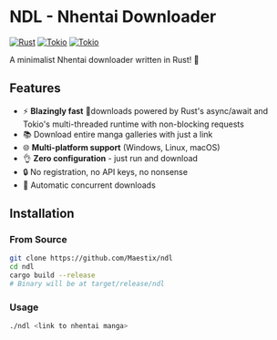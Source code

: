 # NDL - Nhentai Downloader

[![Rust](https://img.shields.io/badge/Rust-1.70%2B-orange)](https://www.rust-lang.org/) [![Tokio](https://img.shields.io/badge/Runtime-Tokio-teal)](https://tokio.rs) [![Tokio](https://img.shields.io/badge/Http-reqwest-yellow)](https://tokio.rs)

A minimalist Nhentai downloader written in Rust! 🦀

## Features

- ⚡ **Blazingly fast** 🚀downloads powered by Rust's async/await and Tokio's multi-threaded runtime with non-blocking requests
- 📚 Download entire manga galleries with just a link
- 🌐 **Multi-platform support** (Windows, Linux, macOS)
- 👌 **Zero configuration** - just run and download
- 🔒 No registration, no API keys, no nonsense
- 🚀 Automatic concurrent downloads

## Installation

### From Source
```bash
git clone https://github.com/Maestix/ndl
cd ndl
cargo build --release
# Binary will be at target/release/ndl
```
### Usage
```bash
./ndl <link to nhentai manga>
```
